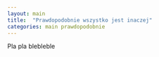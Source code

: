 ```yaml
---
layout: main
title:  "Prawdopodobnie wszystko jest inaczej"
categories: main prawdopodobnie
---
```


Pla pla blebleble
